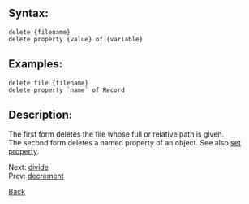 ## Syntax:
`delete {filename}`  
`delete property {value} of {variable}`

## Examples:
`delete file {filename}`  
``delete property `name` of Record``

## Description:
The first form deletes the file whose full or relative path is given.  
The second form deletes a named property of an object. See also [set property](set.md).

Next: [divide](divide.md)  
Prev: [decrement](decrement.md)

[Back](../../README.md)
